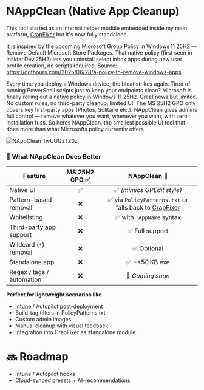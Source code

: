 # NAppClean (Native App Cleanup)
This tool started as an internal helper module embedded inside my main platform, [CrapFixer](https://github.com/builtbybel/CrapFixer) but it's now fully standalone. 

It is inspired by the upcoming Microsoft Group Policy in Windows 11 25H2 — Remove Default Microsoft Store Packages. That native policy (first seen in Insider Dev 25H2) lets you uninstall select inbox apps during new user profile creation, no scripts required. Source: https://oofhours.com/2025/06/28/a-policy-to-remove-windows-apps

Every time you deploy a Windows device, the bloat strikes again. Tired of running PowerShell scripts just to keep your endpoints clean?
Microsoft is finally rolling out a native policy in Windows 11 25H2.
Great news but limited. No custom rules, no third-party cleanup, limited UI. The MS 25H2 GPO only covers key first-party apps (Photos, Solitaire etc.). NAppClean gives admins full control — remove whatever you want, whenever you want, with zero installation fuss.
So heres NAppClean, the smallest possible UI tool that does more than what Microsofts policy currently offers

![NAppClean_fwUUGzTZ0z](https://github.com/user-attachments/assets/12937bd3-3817-4175-9d85-fd8c58a93c1a)

 ### 🧰 What NAppClean Does Better

| Feature                      | MS 25H2 GPO ✅ | NAppClean 🚀 |
|-----------------------------|:--------------:|:------------:|
| Native UI                   | ✅             | ✅ *(mimics GPEdit style)* |
| Pattern-based removal       | ❌             | ✅ via `PolicyPatterns.txt` or falls back to [CrapFixer](https://github.com/builtbybel/CrapFixer) |
| Whitelisting                | ❌             | ✅ with `!AppName` syntax |
| Third-party app support     | ❌             | ✅ Full support |
| Wildcard (`*`) removal      | ❌             | ✅ Optional |
| Standalone app              | ❌             | ✅ ~<50 KB exe |
| Regex / tags / automation   | ❌             | 🧪 *Coming soon* |


**Perfect for lightweight scenarios like**
- Intune / Autopilot post-deployment
- Build-tag filters in PolicyPatterns.txt
- Custom admin images
- Manual cleanup with visual feedback
- Integration into CrapFixer as standalone module

# 🔜 Roadmap
- Intune / Autopilot hooks
- Cloud-synced presets + AI-recommendations




